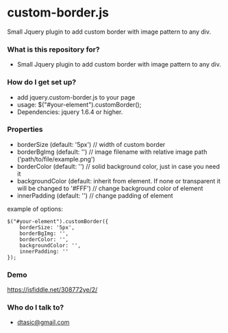 # custom-border.js #

Small Jquery plugin to add custom border with image pattern to any div.

### What is this repository for? ###

* Small Jquery plugin to add custom border with image pattern to any div.

### How do I get set up? ###

* add jquery.custom-border.js to your page
* usage: $("#your-element").customBorder();
* Dependencies: jquery 1.6.4 or higher.

### Properties ###

* borderSize (default: '5px') // width of custom border
* borderBgImg (default: '') // image filename with relative image path ('path/to/file/example.png')
* borderColor (default: '') // solid background color, just in case you need it
* backgroundColor (default: inherit from element. If none or transparent it will be changed to '#FFF') // change background color of element
* innerPadding (default: '') // change padding of element

example of options:

```
$("#your-element").customBorder({
    borderSize: '5px',
    borderBgImg: '',
    borderColor: '',
    backgroundColor: '',
    innerPadding: ''
});

```

### Demo ###

https://jsfiddle.net/308772ye/2/

### Who do I talk to? ###

* dtasic@gmail.com

